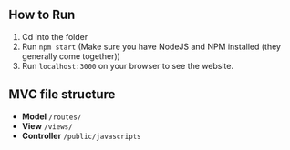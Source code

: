 ## How to Run

1. Cd into the folder
2. Run `npm start` (Make sure you have NodeJS and NPM installed (they generally come together))
3. Run `localhost:3000` on your browser to see the website. 

## MVC file structure

- **Model** `/routes/`
- **View** `/views/`
- **Controller** `/public/javascripts`


